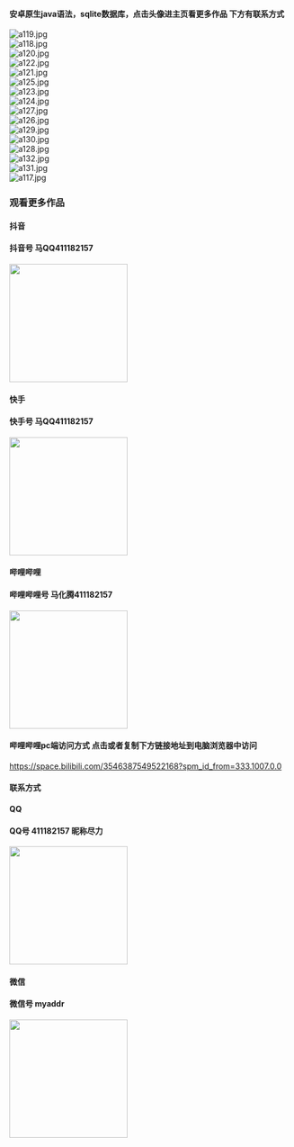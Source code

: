 #### 安卓原生java语法，sqlite数据库，点击头像进主页看更多作品 下方有联系方式
 <img src='https://img.alicdn.com/imgextra/i4/1658540494/O1CN01cjHjxE1FWIa5Vwnk9_!!1658540494.jpg' alt='a119.jpg' /></br> 
 <img src='https://img.alicdn.com/imgextra/i3/1658540494/O1CN010Gt6FT1FWIa0fdzAj_!!1658540494.jpg' alt='a118.jpg' /></br> 
 <img src='https://img.alicdn.com/imgextra/i2/1658540494/O1CN01Op3moV1FWIa31sUKO_!!1658540494.jpg' alt='a120.jpg' /></br> 
 <img src='https://img.alicdn.com/imgextra/i4/1658540494/O1CN01Ahfhtn1FWIa3lI7g1_!!1658540494.jpg' alt='a122.jpg' /></br> 
 <img src='https://img.alicdn.com/imgextra/i1/1658540494/O1CN01qf4nh41FWIa8BCWtp_!!1658540494.jpg' alt='a121.jpg' /></br> 
 <img src='https://img.alicdn.com/imgextra/i4/1658540494/O1CN01OtKkmb1FWIa31q4hh_!!1658540494.jpg' alt='a125.jpg' /></br> 
 <img src='https://img.alicdn.com/imgextra/i4/1658540494/O1CN01EKntVM1FWIa4nm2l7_!!1658540494.jpg' alt='a123.jpg' /></br> 
 <img src='https://img.alicdn.com/imgextra/i1/1658540494/O1CN01bSgP0Q1FWIa8BDbRt_!!1658540494.jpg' alt='a124.jpg' /></br> 
 <img src='https://img.alicdn.com/imgextra/i3/1658540494/O1CN01PA0IL91FWIa3qEeXY_!!1658540494.jpg' alt='a127.jpg' /></br> 
 <img src='https://img.alicdn.com/imgextra/i3/1658540494/O1CN01Lxgl1u1FWIZv5PMPr_!!1658540494.jpg' alt='a126.jpg' /></br> 
 <img src='https://img.alicdn.com/imgextra/i3/1658540494/O1CN016LVEvk1FWIa0fdmh2_!!1658540494.jpg' alt='a129.jpg' /></br> 
 <img src='https://img.alicdn.com/imgextra/i4/1658540494/O1CN01JJzSuV1FWIa2wqK2h_!!1658540494.jpg' alt='a130.jpg' /></br> 
 <img src='https://img.alicdn.com/imgextra/i4/1658540494/O1CN017hJ9ug1FWIa6NzD95_!!1658540494.jpg' alt='a128.jpg' /></br> 
 <img src='https://img.alicdn.com/imgextra/i1/1658540494/O1CN01m8b4ku1FWIZv5R2LQ_!!1658540494.jpg' alt='a132.jpg' /></br> 
 <img src='https://img.alicdn.com/imgextra/i1/1658540494/O1CN0162FA1y1FWIa7YwjXt_!!1658540494.jpg' alt='a131.jpg' /></br> 
 <img src='https://img.alicdn.com/imgextra/i2/1658540494/O1CN01mZUivw1FWIa0fff6y_!!1658540494.jpg' alt='a117.jpg' /></br>
### 观看更多作品

#### 抖音
#### 抖音号  马QQ411182157
<img src="https://gitee.com/QQ411182157/mingpian/raw/master/douyin.png" width="210px">

#### 快手
#### 快手号  马QQ411182157

<img src="https://gitee.com/QQ411182157/mingpian/raw/master/kuaishou.jpg" width="210px">

#### 哔哩哔哩
#### 哔哩哔哩号  马化腾411182157

<img src="https://gitee.com/QQ411182157/mingpian/raw/master/bili.png" width="210px">

#### 哔哩哔哩pc端访问方式 点击或者复制下方链接地址到电脑浏览器中访问

https://space.bilibili.com/3546387549522168?spm_id_from=333.1007.0.0


#### 联系方式
#### QQ
#### QQ号 411182157 昵称尽力

<img src="https://gitee.com/QQ411182157/mingpian/raw/master/qq.jpg" width="210px">

#### 微信
#### 微信号 myaddr

<img src="https://gitee.com/QQ411182157/mingpian/raw/master/weixin.png" width="210px">
